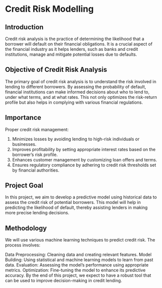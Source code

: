# Credit Risk Modelling

## Introduction
Credit risk analysis is the practice of determining the likelihood that a borrower will default on their financial obligations. It is a crucial aspect of the financial industry as it helps lenders, such as banks and credit institutions, manage and mitigate potential losses due to defaults.

## Objective of Credit Risk Analysis
The primary goal of credit risk analysis is to understand the risk involved in lending to different borrowers. By assessing the probability of default, financial institutions can make informed decisions about who to lend to, under what terms, and at what rates. This not only optimizes the risk-return profile but also helps in complying with various financial regulations.

## Importance
Proper credit risk management:

1. Minimizes losses by avoiding lending to high-risk individuals or businesses.
2. Improves profitability by setting appropriate interest rates based on the borrower’s risk profile.
3. Enhances customer management by customizing loan offers and terms.
4. Ensures regulatory compliance by adhering to credit risk thresholds set by financial authorities.


## Project Goal
In this project, we aim to develop a predictive model using historical data to assess the credit risk of potential borrowers. This model will help in predicting the likelihood of default, thereby assisting lenders in making more precise lending decisions.

## Methodology
We will use various machine learning techniques to predict credit risk. The process involves:

Data Preprocessing: Cleaning data and creating relevant features.
Model Building: Using statistical and machine learning models to learn from past data.
Evaluation: Assessing the model’s performance using appropriate metrics.
Optimization: Fine-tuning the model to enhance its predictive accuracy.
By the end of this project, we expect to have a robust tool that can be used to improve decision-making in credit lending.
